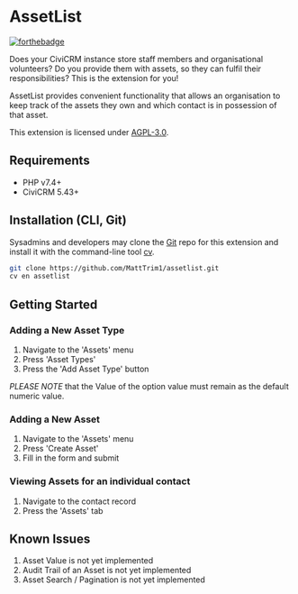 # AssetList
[![forthebadge](https://forthebadge.com/images/badges/built-with-love.svg)](https://forthebadge.com)

Does your CiviCRM instance store staff members and organisational volunteers? Do you provide them with assets, so they
can fulfil their responsibilities? This is the extension for you!

AssetList provides convenient functionality that allows an organisation to keep track of the assets they own and which
contact is in possession of that asset.

This extension is licensed under [AGPL-3.0](LICENSE.txt).

## Requirements

* PHP v7.4+
* CiviCRM 5.43+

## Installation (CLI, Git)

Sysadmins and developers may clone the [Git](https://en.wikipedia.org/wiki/Git) repo for this extension and
install it with the command-line tool [cv](https://github.com/civicrm/cv).

```bash
git clone https://github.com/MattTrim1/assetlist.git
cv en assetlist
```

## Getting Started

### Adding a New Asset Type
1. Navigate to the 'Assets' menu
2. Press 'Asset Types'
3. Press the 'Add Asset Type' button

_PLEASE NOTE_ that the Value of the option value must remain as the default numeric value.

### Adding a New Asset
1. Navigate to the 'Assets' menu
2. Press 'Create Asset'
3. Fill in the form and submit

### Viewing Assets for an  individual contact
1. Navigate to the contact record
2. Press the 'Assets' tab

## Known Issues

1. Asset Value is not yet implemented
2. Audit Trail of an Asset is not yet implemented
3. Asset Search / Pagination is not yet implemented

